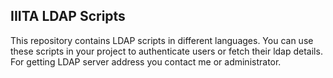 ## IIITA LDAP Scripts

This repository contains LDAP scripts in different languages. You can use these scripts in your project to authenticate users or fetch their ldap details. For getting LDAP server address you contact me or administrator.